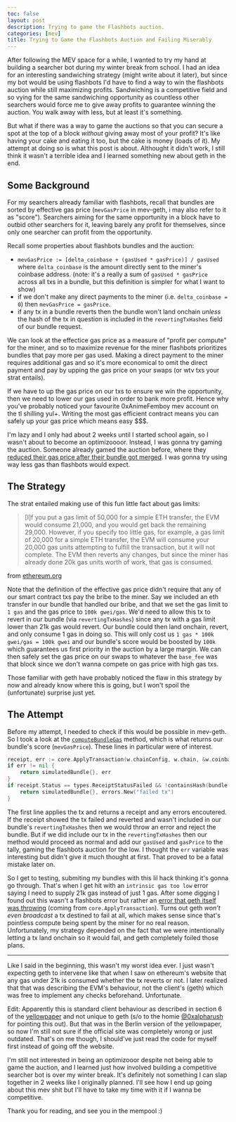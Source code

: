 ```yaml
---
toc: false
layout: post
description: Trying to game the Flashbots auction.
categories: [mev]
title: Trying to Game the Flashbots Auction and Failing Miserably
---
```


After following the MEV space for a while, I wanted to try my hand at building a searcher bot during my winter break from school. I had an idea for an interesting sandwiching strategy (might write about it later), but since my bot would be using flashbots I'd have to find a way to win the flashbots auction while still maximizing profits. Sandwiching is a competitive field and so vying for the same sandwiching opportunity as countless other searchers would force me to give away profits to guarantee winning the auction. You walk away with less, but at least it's something.

But what if there was a way to game the auctions so that you can secure a spot at the top of a block *without* giving away most of your profit? It's like having your cake and eating it too, but the cake is money (loads of it). My attempt at doing so is what this post is about. Althought it didn't work, I still think it wasn't a terrible idea and I learned something new about geth in the end.

## Some Background

For my searchers already familiar with flashbots, recall that bundles are sorted by effective gas price (`mevGasPrice` in mev-geth, i may also refer to it as "score"). Searchers aiming for the same opportunity in a block have to outbid other searchers for it, leaving barely any profit for themselves, since only one searcher can profit from the opportunity.

Recall some properties about flashbots bundles and the auction:
- `mevGasPrice := [delta_coinbase + (gasUsed * gasPrice)] / gasUsed` where `delta_coinbase` is the amount directly sent to the miner's coinbase address. (note: it's a really a sum of `gasUsed * gasPrice` across all txs in a bundle, but this definition is simpler for what I want to show)
- if we don't make any direct payments to the miner (i.e. `delta_coinbase = 0`) then `mevGasPrice = gasPrice`.
- if any tx in a bundle reverts then the bundle won't land onchain *unless* the hash of the tx in question is included in the `revertingTxHashes` field of our bundle request.

We can look at the effectice gas price as a measure of "profit per compute" for the miner, and so to maximize revenue for the miner flashbots prioritizes bundles that pay more per gas used. Making a direct payment to the miner requires additional gas and so it's more economical to omit the direct payment and pay by upping the gas price on your swaps (or wtv txs your strat entails).

If we have to up the gas price on our txs to ensure we win the opportunity, then we need to lower our gas used in order to bank more profit. Hence why you've probably noticed your favourite 0xAnimeFemboy mev account on the tl shilling yul+. Writing the most gas efficient contract means you can safely up your gas price which means easy $$$.

I'm lazy and I only had about 2 weeks until I started school again, so I wasn't about to become an optimizoooor. Instead, I was gonna try gaming the auction. Someone already gamed the auction before, where they [reduced their gas price after their bundle got merged](https://twitter.com/bertcmiller/status/1407305924600029189). I was gonna try using way less gas than flashbots would expect.

## The Strategy

The strat entailed making use of this fun little fact about gas limits:
> [I]f you put a gas limit of 50,000 for a simple ETH transfer, the EVM would consume 21,000, and you would get back the remaining 29,000. However, if you specify too little gas, for example, a gas limit of 20,000 for a simple ETH transfer, the EVM will consume your 20,000 gas units attempting to fulfill the transaction, but it will not complete. The EVM then reverts any changes, but since the miner has already done 20k gas units worth of work, that gas is consumed.

from [ethereum.org](https://ethereum.org/en/developers/docs/gas/#what-is-gas-limit)

Note that the definition of the effective gas price didn't require that any of our smart contract txs pay the bribe to the miner. Say we included an eth transfer in our bundle that handled our bribe, and that we set the gas limit to `1 gas` and the gas price to `100k gwei/gas`. We'd need to allow this tx to revert in our bundle (via `revertingTxHashes`) since any tx with a gas limit lower than 21k gas would revert. Our bundle could then land onchain, revert, and only consume 1 gas in doing so. This will only cost us `1 gas * 100k gwei/gas = 100k gwei` and our bundle's score would be boosted by `100k` which guarantees us first priority in the auction by a large margin. We can then safely set the gas price on our swaps to whatever the `base_fee` was that block since we don't wanna compete on gas price with high gas txs.

Those familiar with geth have probably noticed the flaw in this strategy by now and already know where this is going, but I won't spoil the (unfortunate) surprise just yet.

## The Attempt

Before my attempt, I needed to check if this would be possible in mev-geth. So I took a look at the [`computeBundleGas`](https://github.com/flashbots/mev-geth/blob/master/miner/worker.go#L1414) method, which is what returns our bundle's score (`mevGasPrice`). These lines in particular were of interest.

```go
receipt, err := core.ApplyTransaction(w.chainConfig, w.chain, &w.coinbase, gasPool, state, header, tx, &tempGasUsed, *w.chain.GetVMConfig())
if err != nil {
    return simulatedBundle{}, err
}
if receipt.Status == types.ReceiptStatusFailed && !containsHash(bundle.RevertingTxHashes, receipt.TxHash) {
    return simulatedBundle{}, errors.New("failed tx")
}
```

The first line applies the tx and returns a receipt and any errors encoutered. If the receipt showed the tx failed and reverted and wasn't included in our bundle's `revertingTxHashes` then we would throw an error and reject the bundle. But if we did include our tx in the `revertingTxHashes` then our method would proceed as normal and add our `gasUsed` and `gasPrice` to the tally, gaming the flashbots auction for the low. I thought the `err` variable was interesting but didn't give it much thought at first. That proved to be a fatal mistake later on.

So I get to testing, submiting my bundles with this lil hack thinking it's gonna go through. That's when I get hit with an `intrinsic gas too low` error saying I need to supply 21k gas instead of just 1 gas. After some digging I found out this wasn't a flashbots error but rather an [error that geth itself was throwing](https://github.com/ethereum/go-ethereum/blob/master/core/state_transition.go#L298) (coming from `core.ApplyTransaction`). Turns out geth *won't even broadcast* a tx destined to fail at all, which makes sense since that's pointless compute being spent by the miner for no real reason. Unfortunately, my strategy depended on the fact that we were intentionally letting a tx land onchain so it would fail, and geth completely foiled those plans.

---

Like I said in the beginning, this wasn't my worst idea ever. I just wasn't expecting geth to intervene like that when I saw on ethereum's website that any gas under 21k is consumed whether the tx reverts or not. I later realized that that was describing the EVM's behaviour, not the client's (geth) which was free to implement any checks beforehand. Unfortunate.

Edit: Apparently this is standard client behaviour as described in section 6 of the [yellowpaper](https://ethereum.github.io/yellowpaper/paper.pdf) and not unique to geth (s/o to the homie [@0xalpharush](https://twitter.com/0xalpharush) for pointing this out). But that was in the Berlin version of the yellowpaper, so now I'm still not sure if the official site was completely wrong or just outdated. That's on me though, I should've just read the code for myself first instead of going off the website.

I'm still not interested in being an optimizooor despite not being able to game the auction, and I learned just how involved building a competitive searcher bot is over my winter break. It's definitely not something I can slap together in 2 weeks like I originally planned. I'll see how I end up going about this mev shit but I'll have to take my time with it if I wanna be competitive.

Thank you for reading, and see you in the mempool :)